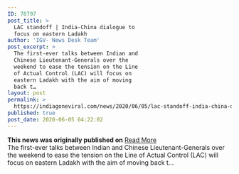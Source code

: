 ```yaml
---
ID: 78797
post_title: >
  LAC standoff | India-China dialogue to
  focus on eastern Ladakh
author: 'IGV- News Desk Team'
post_excerpt: >
  The first-ever talks between Indian and
  Chinese Lieutenant-Generals over the
  weekend to ease the tension on the Line
  of Actual Control (LAC) will focus on
  eastern Ladakh with the aim of moving
  back t…
layout: post
permalink: >
  https://indiagoneviral.com/news/2020/06/05/lac-standoff-india-china-dialogue-to-focus-on-eastern-ladakh/78797/india-gone-viral/
published: true
post_date: 2020-06-05 04:22:02
---
```

<b>This news was originally published on</b> <a href="https://www.thehindu.com/news/national/lac-standoff-india-china-dialogue-to-focus-on-eastern-ladakh/article31751831.ece" class="button purchase" rel="nofollow noopener noreferrer" target="_blank">Read More</a> <br/>The first-ever talks between Indian and Chinese Lieutenant-Generals over the weekend to ease the tension on the Line of Actual Control (LAC) will focus on eastern Ladakh with the aim of moving back t…